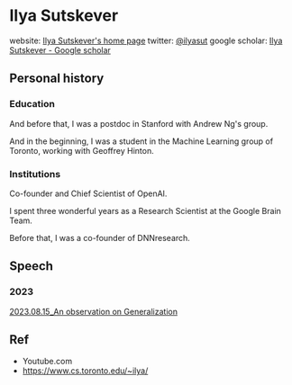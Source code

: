 # Ilya Sutskeverwebsite: [Ilya Sutskever's home page](https://www.cs.toronto.edu/~ilya/)twitter: [@ilyasut](https://twitter.com/ilyasut)google scholar: [‪Ilya Sutskever‬ - ‪Google scholar](https://scholar.google.com/citations?hl=zh-CN&user=x04W_mMAAAAJ)## Personal history### Education And before that, I was a postdoc in Stanford with Andrew Ng's group.And in the beginning, I was a student in the Machine Learning group of Toronto, working with Geoffrey Hinton.### InstitutionsCo-founder and Chief Scientist of OpenAI.I spent three wonderful years as a Research Scientist at the Google Brain Team.Before that, I was a co-founder of DNNresearch.## Speech### 2023[2023.08.15_An observation on Generalization](https://www.youtube.com/)## Ref- Youtube.com- https://www.cs.toronto.edu/~ilya/